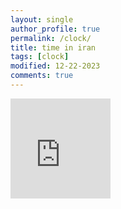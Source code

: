 ```yaml
---
layout: single
author_profile: true
permalink: /clock/
title: time in iran
tags: [clock]
modified: 12-22-2023
comments: true
---
```



<iframe src="https://free.timeanddate.com/clock/i95zfx8s/n246/szw160/szh160/hoc222/hbw6/cf100/hnce1ead6/hcc909/hcw2/hcd88/fan3/fas18/fdi70/mqc0f0/mqs1/mql13/mqw4/mqd94/mhc009/mhs3/mhl13/mhw4/mhd94/mmc000/mms4/mml5/mmw1/mmd94/hwm2/hhs2/hhb18/hms2/hml80/hmb18/hmr7/hscf09/hss1/hsl90/hsr5" frameborder="0" width="160" height="160"></iframe>
